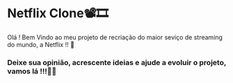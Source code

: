 # Netflix Clone:film_projector::film_strip:

Olá ! Bem Vindo ao meu projeto de recriação do maior seviço de streaming do mundo, a Netflix !! 🤙

### Deixe sua opinião, acrescente ideias e ajude a evoluir o projeto, vamos lá !!!👊💪